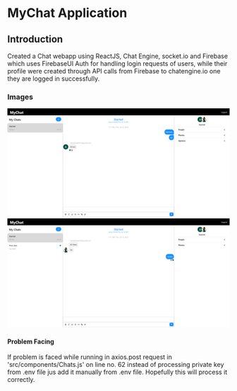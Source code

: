 # MyChat Application



## Introduction
Created a Chat webapp  using ReactJS, Chat Engine, socket.io and Firebase which uses FirebaseUI Auth for handling login requests of users, while their profile were created through API calls from Firebase to chatengine.io one they are logged in successfully.

### Images
![](images/img1.png)
![](images/img2.png)

#### Problem Facing
If problem is faced while running in axios.post request in 'src/components/Chats.js' on line no. 62 instead of processing private key from .env file jus add it manually from .env file. Hopefully this will process it correctly.
